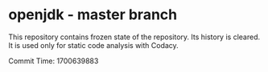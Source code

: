 # openjdk - master branch

This repository contains frozen state of the repository.
Its history is cleared. It is used only for static code
analysis with Codacy.

Commit Time: 1700639883